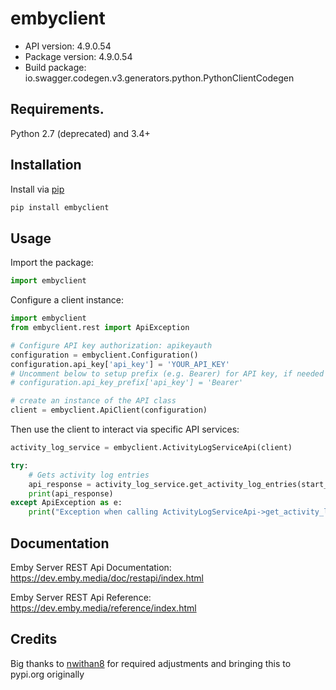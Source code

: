 # embyclient

- API version: 4.9.0.54
- Package version: 4.9.0.54
- Build package: io.swagger.codegen.v3.generators.python.PythonClientCodegen

## Requirements.

Python 2.7 (deprecated) and 3.4+

## Installation

Install via [pip](https://pypi.org/project/embyclient/)

```sh
pip install embyclient
```

## Usage

Import the package:

```python
import embyclient
```
Configure a client instance:

```python
import embyclient
from embyclient.rest import ApiException

# Configure API key authorization: apikeyauth
configuration = embyclient.Configuration()
configuration.api_key['api_key'] = 'YOUR_API_KEY'
# Uncomment below to setup prefix (e.g. Bearer) for API key, if needed
# configuration.api_key_prefix['api_key'] = 'Bearer'

# create an instance of the API class
client = embyclient.ApiClient(configuration)
```

Then use the client to interact via specific API services:

```python
activity_log_service = embyclient.ActivityLogServiceApi(client)

try:
    # Gets activity log entries
    api_response = activity_log_service.get_activity_log_entries(start_index=56, limit=56, min_date='min_date_example')
    print(api_response)
except ApiException as e:
    print("Exception when calling ActivityLogServiceApi->get_activity_log_entries: %s\n" % e)
```

## Documentation

Emby Server REST Api Documentation: https://dev.emby.media/doc/restapi/index.html

Emby Server REST Api Reference: https://dev.emby.media/reference/index.html

## Credits

Big thanks to [nwithan8](https://github.com/nwithan8) for required adjustments and bringing this to pypi.org originally

